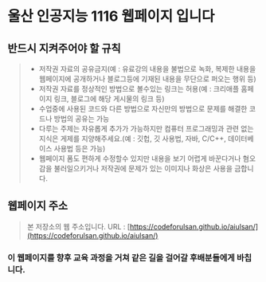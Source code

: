 # 울산 인공지능 1116 웹페이지 입니다

## 반드시 지켜주어야 할 규칙<br>
>
> - 저작권 자료의 공유금지(예 : 유료강의 내용을 불법으로 녹화, 복제한 내용을 웹페이지에 공개하거나 블로그등에 기재된 내용을 무단으로 퍼오는 행위 등)
> - 저작권 자료를 정상적인 방법으로 볼수있는 링크는 허용(예 : 크리애플 홈페이지 링크, 블로그에 해당 게시물의 링크 등)
> - 수업중에 사용된 코드와 다른 방법으로 자신만의 방법으로 문제를 해결한 코드나 방법의 공유는 가능
> - 다루는 주제는 자유롭게 추가가 가능하지만 컴퓨터 프로그래밍과 관련 없는 지식은 게제를 지양해주세요.(예 : 깃헙, 깃 사용법, 자바, C/C++, 데이터베이스 사용법 등은 가능)
> - 웹페이지 폼도 편하게 수정할수 있지만 내용을 보기 어렵게 바꾼다거나 혐오감을 불러일으키거나 저작권에 문제가 있는 이미지나 화상은 사용을 금합니다.

 
## 웹페이지 주소
> 본 저장소의 웹 주소입니다.
> URL : [https://codeforulsan.github.io/aiulsan/](https://codeforulsan.github.io/aiulsan/)

### 이 웹페이지를 향후 교육 과정을 거쳐 같은 길을 걸어갈 후배분들에게 바칩니다.